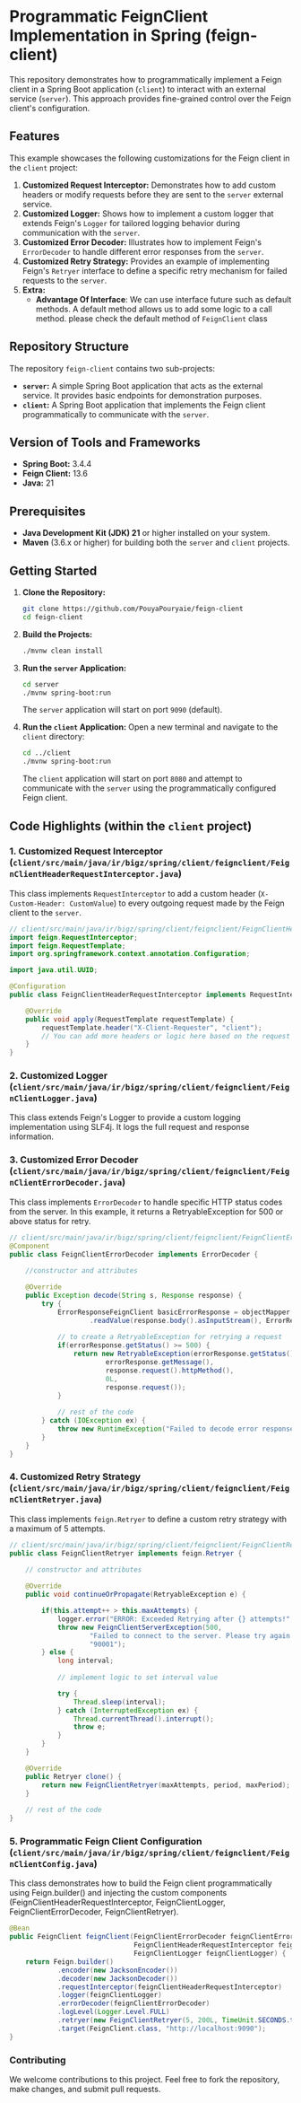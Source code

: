 # Programmatic FeignClient Implementation in Spring (feign-client)

This repository demonstrates how to programmatically implement a Feign client in a Spring Boot application (`client`) to interact with an external service (`server`). This approach provides fine-grained control over the Feign client's configuration.

## Features

This example showcases the following customizations for the Feign client in the `client` project:

1.  **Customized Request Interceptor:** Demonstrates how to add custom headers or modify requests before they are sent to the `server` external service.
2.  **Customized Logger:** Shows how to implement a custom logger that extends Feign's `Logger` for tailored logging behavior during communication with the `server`.
3.  **Customized Error Decoder:** Illustrates how to implement Feign's `ErrorDecoder` to handle different error responses from the `server`.
4.  **Customized Retry Strategy:** Provides an example of implementing Feign's `Retryer` interface to define a specific retry mechanism for failed requests to the `server`.
5.  **Extra:**
    - **Advantage Of Interface**: We can use interface future such as default methods. A default method allows us to add some logic to a call method. please check the default method of `FeignClient` class 

## Repository Structure

The repository `feign-client` contains two sub-projects:

-   **`server`:** A simple Spring Boot application that acts as the external service. It provides basic endpoints for demonstration purposes.
-   **`client`:** A Spring Boot application that implements the Feign client programmatically to communicate with the `server`.

## Version of Tools and Frameworks

-   **Spring Boot:** 3.4.4
-   **Feign Client:** 13.6
-   **Java:** 21

## Prerequisites

-   **Java Development Kit (JDK) 21** or higher installed on your system.
-   **Maven** (3.6.x or higher) for building both the `server` and `client` projects.

## Getting Started

1.  **Clone the Repository:**
    ```bash
    git clone https://github.com/PouyaPouryaie/feign-client
    cd feign-client
    ```

2.  **Build the Projects:**
    ```bash
    ./mvnw clean install
    ```

3.  **Run the `server` Application:**
    ```bash
    cd server
    ./mvnw spring-boot:run
    ```
    The `server` application will start on port `9090` (default).

4.  **Run the `client` Application:**
    Open a new terminal and navigate to the `client` directory:
    ```bash
    cd ../client
    ./mvnw spring-boot:run
    ```
    The `client` application will start on port `8080` and attempt to communicate with the `server` using the programmatically configured Feign client.

## Code Highlights (within the `client` project)

### 1. Customized Request Interceptor (`client/src/main/java/ir/bigz/spring/client/feignclient/FeignClientHeaderRequestInterceptor.java`)

This class implements `RequestInterceptor` to add a custom header (`X-Custom-Header: CustomValue`) to every outgoing request made by the Feign client to the `server`.

```java
// client/src/main/java/ir/bigz/spring/client/feignclient/FeignClientHeaderRequestInterceptor.java
import feign.RequestInterceptor;
import feign.RequestTemplate;
import org.springframework.context.annotation.Configuration;

import java.util.UUID;

@Configuration
public class FeignClientHeaderRequestInterceptor implements RequestInterceptor {

    @Override
    public void apply(RequestTemplate requestTemplate) {
        requestTemplate.header("X-Client-Requester", "client");
        // You can add more headers or logic here based on the request
    }
}
```

### 2. Customized Logger (`client/src/main/java/ir/bigz/spring/client/feignclient/FeignClientLogger.java`)

This class extends Feign's Logger to provide a custom logging implementation using SLF4j. It logs the full request and response information.

### 3. Customized Error Decoder (`client/src/main/java/ir/bigz/spring/client/feignclient/FeignClientErrorDecoder.java`)

This class implements `ErrorDecoder` to handle specific HTTP status codes from the server. In this example, it returns a RetryableException for 500 or above status for retry.

```java
// client/src/main/java/ir/bigz/spring/client/feignclient/FeignClientErrorDecoder.java
@Component
public class FeignClientErrorDecoder implements ErrorDecoder {
    
    //constructor and attributes

    @Override
    public Exception decode(String s, Response response) {
        try {
            ErrorResponseFeignClient basicErrorResponse = objectMapper
                    .readValue(response.body().asInputStream(), ErrorResponseFeignClient.class);
            
            // to create a RetryableException for retrying a request
            if(errorResponse.getStatus() >= 500) {
                return new RetryableException(errorResponse.getStatus(),
                        errorResponse.getMessage(),
                        response.request().httpMethod(),
                        0L,
                        response.request());
            }
            
            // rest of the code
        } catch (IOException ex) {
            throw new RuntimeException("Failed to decode error response", ex);
        }
    }
}
```

### 4. Customized Retry Strategy (`client/src/main/java/ir/bigz/spring/client/feignclient/FeignClientRetryer.java`)

This class implements `feign.Retryer` to define a custom retry strategy with a maximum of 5 attempts.

```java
// client/src/main/java/ir/bigz/spring/client/feignclient/FeignClientRetryer.java
public class FeignClientRetryer implements feign.Retryer {
    
    // constructor and attributes

    @Override
    public void continueOrPropagate(RetryableException e) {

        if(this.attempt++ > this.maxAttempts) {
            logger.error("ERROR: Exceeded Retrying after {} attempts!", this.maxAttempts);
            throw new FeignClientServerException(500,
                    "Failed to connect to the server. Please try again later.",
                    "90001");
        } else {
            long interval;
            
            // implement logic to set interval value

            try {
                Thread.sleep(interval);
            } catch (InterruptedException ex) {
                Thread.currentThread().interrupt();
                throw e;
            }
        }
    }

    @Override
    public Retryer clone() {
        return new FeignClientRetryer(maxAttempts, period, maxPeriod);
    }
    
    // rest of the code
}
```
### 5. Programmatic Feign Client Configuration (`client/src/main/java/ir/bigz/spring/client/feignclient/FeignClientConfig.java`)

This class demonstrates how to build the Feign client programmatically using Feign.builder() and injecting the custom components (FeignClientHeaderRequestInterceptor, FeignClientLogger, FeignClientErrorDecoder, FeignClientRetryer).

```Java
@Bean
public FeignClient feignClient(FeignClientErrorDecoder feignClientErrorDecoder,
                               FeignClientHeaderRequestInterceptor feignClientHeaderRequestInterceptor,
                               FeignClientLogger feignClientLogger) {
    return Feign.builder()
            .encoder(new JacksonEncoder())
            .decoder(new JacksonDecoder())
            .requestInterceptor(feignClientHeaderRequestInterceptor)
            .logger(feignClientLogger)
            .errorDecoder(feignClientErrorDecoder)
            .logLevel(Logger.Level.FULL)
            .retryer(new FeignClientRetryer(5, 200L, TimeUnit.SECONDS.toMillis(3L)))
            .target(FeignClient.class, "http://localhost:9090");
}
```

### Contributing

We welcome contributions to this project. Feel free to fork the repository, make changes, and submit pull requests.